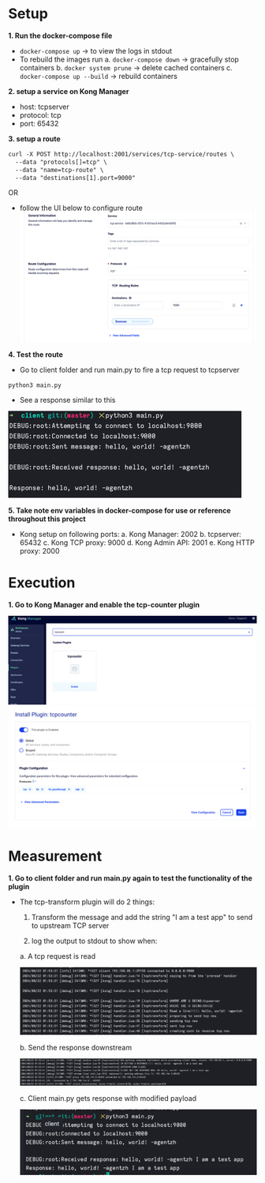 # Setup

**1. Run the docker-compose file**

- `docker-compose up` -> to view the logs in stdout
- To rebuild the images run
  a. `docker-compose down` -> gracefully stop containers
  b. `docker system prune` -> delete cached containers
  c. `docker-compose up --build` -> rebuild containers

**2. setup a service on Kong Manager**

- host: tcpserver
- protocol: tcp
- port: 65432

**3. setup a route**

```
curl -X POST http://localhost:2001/services/tcp-service/routes \
  --data "protocols[]=tcp" \
  --data "name=tcp-route" \
  --data "destinations[1].port=9000"
```

OR

- follow the UI below to configure route
  ![](/tcp-message-transform/img/ss_route.png)

**4. Test the route**

- Go to client folder and run main.py to fire a tcp request to tcpserver

```
python3 main.py
```

- See a response similar to this

![](/tcp-message-transform/img/client_resp_no_plugin.png)

**5. Take note env variables in docker-compose for use or reference throughout this project**

- Kong setup on following ports:
  a. Kong Manager: 2002
  b. tcpserver: 65432
  c. Kong TCP proxy: 9000
  d. Kong Admin API: 2001
  e. Kong HTTP proxy: 2000

# Execution

**1. Go to Kong Manager and enable the tcp-counter plugin**

![](/tcp-message-transform/img/enable-tcpcounter.png)
![](/tcp-message-transform/img/plugin-conf.png)

# Measurement

**1. Go to client folder and run main.py again to test the functionality of the plugin**

- The tcp-transform plugin will do 2 things:

  1. Transform the message and add the string "I am a test app" to send to upstream TCP server

  2. log the output to stdout to show when:

  a. A tcp request is read

  ![](/tcp-message-transform/img/read_tcp.png)

  b. Send the response downstream

  ![](/tcp-message-transform/img/get_resp_send_downstream.png)

  c. Client main.py gets response with modified payload

  ![](/tcp-message-transform/img/client_resp.png)
